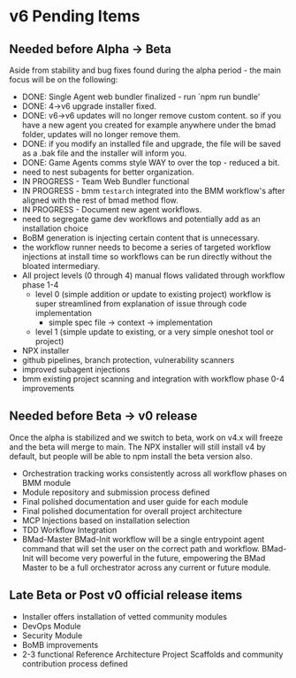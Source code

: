 # v6 Pending Items

## Needed before Alpha → Beta

Aside from stability and bug fixes found during the alpha period - the main focus will be on the following:

- DONE: Single Agent web bundler finalized - run `npm run bundle'
- DONE: 4->v6 upgrade installer fixed.
- DONE: v6->v6 updates will no longer remove custom content. so if you have a new agent you created for example anywhere under the bmad folder, updates will no longer remove them.
- DONE: if you modify an installed file and upgrade, the file will be saved as a .bak file and the installer will inform you.
- DONE: Game Agents comms style WAY to over the top - reduced a bit.
- need to nest subagents for better organization.
- IN PROGRESS - Team Web Bundler functional
- IN PROGRESS - bmm `testarch` integrated into the BMM workflow's after aligned with the rest of bmad method flow.
- IN PROGRESS - Document new agent workflows.
- need to segregate game dev workflows and potentially add as an installation choice
- BoBM generation is injecting certain content that is unnecessary.
- the workflow runner needs to become a series of targeted workflow injections at install time so workflows can be run directly without the bloated intermediary.
- All project levels (0 through 4) manual flows validated through workflow phase 1-4
  - level 0 (simple addition or update to existing project) workflow is super streamlined from explanation of issue through code implementation
    - simple spec file -> context -> implementation
  - level 1 (simple update to existing, or a very simple oneshot tool or project)
- NPX installer
- github pipelines, branch protection, vulnerability scanners
- improved subagent injections
- bmm existing project scanning and integration with workflow phase 0-4 improvements

## Needed before Beta → v0 release

Once the alpha is stabilized and we switch to beta, work on v4.x will freeze and the beta will merge to main. The NPX installer will still install v4 by default, but people will be able to npm install the beta version also.

- Orchestration tracking works consistently across all workflow phases on BMM module
- Module repository and submission process defined
- Final polished documentation and user guide for each module
- Final polished documentation for overall project architecture
- MCP Injections based on installation selection
- TDD Workflow Integration
- BMad-Master BMad-Init workflow will be a single entrypoint agent command that will set the user on the correct path and workflow. BMad-Init will become very powerful in the future, empowering the BMad Master to be a full orchestrator across any current or future module.

## Late Beta or Post v0 official release items

- Installer offers installation of vetted community modules
- DevOps Module
- Security Module
- BoMB improvements
- 2-3 functional Reference Architecture Project Scaffolds and community contribution process defined
